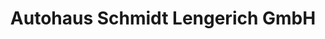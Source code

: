 ---
title: "Autohaus Schmidt Lengerich GmbH"
url: /lengerich-emsland/autohaus-schmidt-lengerich-gmbh-muehlenstrasse/
shop: Autowerkstatt
---